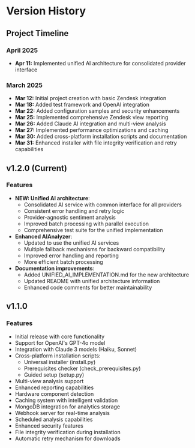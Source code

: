 # Version History

## Project Timeline

### April 2025
- **Apr 11:** Implemented unified AI architecture for consolidated provider interface

### March 2025
- **Mar 12:** Initial project creation with basic Zendesk integration
- **Mar 18:** Added test framework and OpenAI integration
- **Mar 22:** Added configuration samples and security enhancements
- **Mar 25:** Implemented comprehensive Zendesk view reporting
- **Mar 26:** Added Claude AI integration and multi-view analysis
- **Mar 27:** Implemented performance optimizations and caching
- **Mar 30:** Added cross-platform installation scripts and documentation
- **Mar 31:** Enhanced installer with file integrity verification and retry capabilities

## v1.2.0 (Current)

### Features
- **NEW: Unified AI architecture**:
  - Consolidated AI service with common interface for all providers
  - Consistent error handling and retry logic
  - Provider-agnostic sentiment analysis
  - Improved batch processing with parallel execution
  - Comprehensive test suite for the unified implementation
- **Enhanced AIAnalyzer**:
  - Updated to use the unified AI services
  - Multiple fallback mechanisms for backward compatibility
  - Improved error handling and reporting
  - More efficient batch processing
- **Documentation improvements**:
  - Added UNIFIED_AI_IMPLEMENTATION.md for the new architecture
  - Updated README with unified architecture information
  - Enhanced code comments for better maintainability

## v1.1.0

### Features
- Initial release with core functionality
- Support for OpenAI's GPT-4o model
- Integration with Claude 3 models (Haiku, Sonnet)
- Cross-platform installation scripts:
  - Universal installer (install.py)
  - Prerequisites checker (check_prerequisites.py)
  - Guided setup (setup.py)
- Multi-view analysis support
- Enhanced reporting capabilities
- Hardware component detection
- Caching system with intelligent validation
- MongoDB integration for analytics storage
- Webhook server for real-time analysis
- Scheduled analysis capabilities
- Enhanced security features
- File integrity verification during installation
- Automatic retry mechanism for downloads